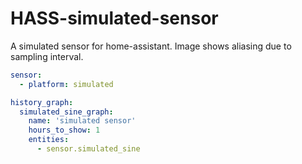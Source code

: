 # HASS-simulated-sensor
A simulated sensor for home-assistant. Image shows aliasing due to sampling interval.

```yaml
sensor:
  - platform: simulated

history_graph:
  simulated_sine_graph:
    name: 'simulated sensor'
    hours_to_show: 1
    entities:
      - sensor.simulated_sine
```
